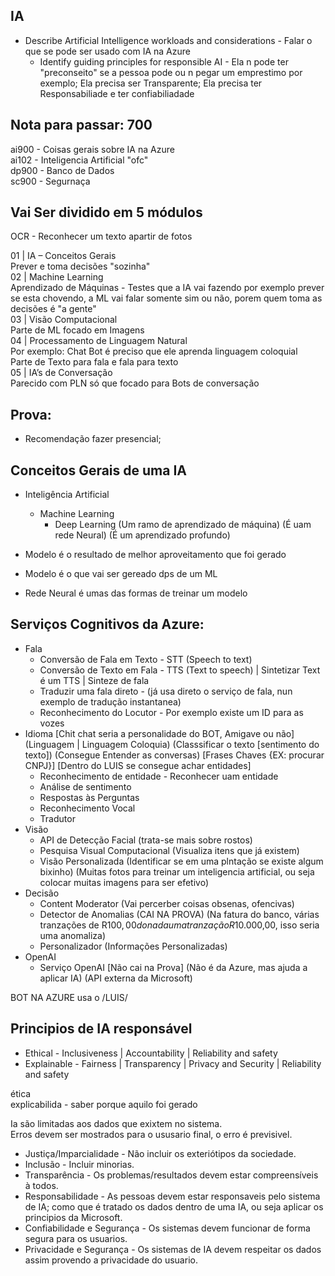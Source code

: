 ##  IA

- Describe Artificial Intelligence workloads and considerations - Falar o que se pode ser usado com IA na Azure
	- Identify guiding principles for responsible AI - Ela n pode ter "preconseito" se a pessoa pode ou n pegar um emprestimo por exemplo; Ela precisa ser Transparente; Ela precisa ter Responsabiliade e ter confiabiliadade

## Nota para passar: 700    

ai900 - Coisas gerais sobre IA na Azure    
ai102 - Inteligencia Artificial "ofc"    
dp900 - Banco de Dados    
sc900 - Segurnaça    

##  Vai Ser dividido em 5 módulos

OCR - Reconhecer um texto apartir de fotos    

01 | IA – Conceitos Gerais    
	Prever e toma decisões "sozinha"    
02 | Machine Learning    
	Aprendizado de Máquinas - Testes que a IA vai fazendo por exemplo prever se esta chovendo, a ML vai falar somente sim ou não, porem quem toma as decisões é "a gente"    
03 | Visão Computacional    
	Parte de ML focado em Imagens    
04 | Processamento de Linguagem Natural    
	Por exemplo: Chat Bot é preciso que ele aprenda linguagem coloquial    
	Parte de Texto para fala e fala para texto    
05 | IA’s de Conversação    
	Parecido com PLN só que focado para Bots de conversação


## Prova: 
- Recomendação fazer presencial;


## Conceitos Gerais de uma IA

- Inteligência Artificial
	- Machine Learning
		- Deep Learning (Um ramo de aprendizado de máquina) (É uam rede Neural) (É um aprendizado profundo)

- Modelo é o resultado de melhor aproveitamento que foi gerado
- Modelo é o que vai ser gereado dps de um ML 
- Rede Neural é umas das formas de treinar um modelo


## Serviços Cognitivos da Azure:

 - Fala
	- Conversão de Fala em Texto -  STT (Speech to text)
	- Conversão de Texto em Fala - TTS (Text to speech) | Sintetizar Text é um TTS | Sinteze de fala
	- Traduzir uma fala direto - (já usa direto o serviço de fala, nun exemplo de tradução instantanea)
	- Reconhecimento do Locutor - Por exemplo existe um ID para as vozes
 - Idioma [Chit chat seria a personalidade do BOT, Amigave ou não] (Linguagem | Linguagem Coloquia) (Classsificar o texto [sentimento do texto]) (Consegue Entender as conversas) [Frases Chaves {EX: procurar CNPJ}] [Dentro do LUIS se consegue achar entidades]
	- Reconhecimento de entidade - Reconhecer uam entidade
	- Análise de sentimento
	- Respostas às Perguntas
	- Reconhecimento Vocal
	- Tradutor
 - Visão
	- API de Detecção Facial (trata-se mais sobre rostos)
	- Pesquisa Visual Computacional (Visualiza itens que já existem)
	- Visão Personalizada (Identificar se em uma plntação se existe algum bixinho) (Muitas fotos para treinar um inteligencia artificial, ou seja colocar muitas imagens para ser efetivo)
 - Decisão
	- Content Moderator (Vai percerber coisas obsenas, ofencivas)
	- Detector de Anomalias (CAI NA PROVA) (Na fatura do banco, várias tranzações de R$100,00 do nada uma tranzação R$10.000,00, isso seria uma anomaliza)
	- Personalizador (Informações Personalizadas)
 - OpenAI
	- Serviço OpenAI [Não cai na Prova] (Não é da Azure, mas ajuda a aplicar IA) (API externa da Microsoft)

BOT NA AZURE usa o /LUIS/    


## Principios de IA responsável

- Ethical - Inclusiveness | Accountability | Reliability and safety    
- Explainable - Fairness | Transparency | Privacy and Security | Reliability and safety  

ética   
explicabilida - saber porque aquilo foi gerado   

Ia são limitadas aos dados que exixtem no sistema.   
Erros devem ser mostrados para o ususario final, o erro é previsivel.  

 - Justiça/Imparcialidade - Não incluir os exteriótipos da sociedade.     
 - Inclusão - Incluir minorias.     
 - Transparência - Os problemas/resultados devem estar compreensíveis à todos.    
 - Responsabilidade - As pessoas devem estar responsaveis pelo sistema de IA; como que é tratado os dados dentro de uma IA, ou seja aplicar os principios da Microsoft.        
 - Confiabilidade e Segurança - Os sistemas devem funcionar de forma segura para os usuarios.   
 - Privacidade e Segurança - Os sistemas de IA devem respeitar os dados assim provendo a privacidade do usuario.  
